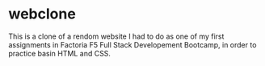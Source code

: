 # webclone
This is a clone of a rendom website I had to do as one of my first assignments in Factoria F5 Full Stack Developement Bootcamp, in order to practice basin HTML and CSS. 
